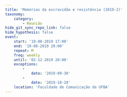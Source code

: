 ```yaml
---
title: 'Memórias da escravidão e resistência (2019-2)'
taxonomy:
    category:
        - Reunião
hide_git_sync_repo_link: false
hide_hypothesis: false
event:
    start: '19-08-2019 17:00'
    end: '19-08-2019 20:00'
    repeat: M
    freq: weekly
    until: '02-12-2019 20:00'
    exceptions:
        -
            date: '2019-09-30'
        -
            date: '2019-10-28'
    location: 'Faculdade de Comunicação da UFBA'
---
```

